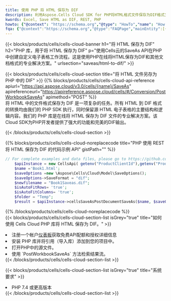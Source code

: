```yaml
---
title: 使用 PHP 将 HTML 保存为 DIF
description: 利用Aspose.Cells Cloud SDK for PHP将HTML格式文件保存为DIF格式文件。
kwords: Excel, Save HTML as DIF, REST, PHP
howto: {"@context": "https://schema.org","@type": "HowTo","name": "How to save HTML as DIF using the Cells Cloud PHP library.","description": "How to save HTML as DIF using the Cells Cloud PHP library.","image": {"@type": "ImageObject"},"url": "/php/saveas/html-to-dif/","step": [{ "@type": "HowToStep","name": "How to save HTML as DIF using the Cells Cloud PHP library. step 1", "image": {"@type": "ImageObject",},"url": "/php/saveas/html-to-dif/","text": "Register an account at <a href='https://dashboard.aspose.cloud/'>Dashboard</a> to get free API quota & authorization details",},{ "@type": "HowToStep","name": "How to save HTML as DIF using the Cells Cloud PHP library. step 1", "image": {"@type": "ImageObject",},"url": "/php/saveas/html-to-dif/","text": "Install PHP library and add the reference (import the library) to your project.",},{ "@type": "HowToStep","name": "How to save HTML as DIF using the Cells Cloud PHP library. step 1", "image": {"@type": "ImageObject",},"url": "/php/saveas/html-to-dif/","text": "Open the source file in PHP.",},{ "@type": "HowToStep","name": "How to save HTML as DIF using the Cells Cloud PHP library. step 1", "image": {"@type": "ImageObject",},"url": "/php/saveas/html-to-dif/","text": "Use the `PostWorkbookSaveAs` method to retrieve the resulting stream.",}, ],"supply": {"@type": "HowToSupply","name": "document"},"tool": [{"@type": "HowToTool","name": "phpstorm, Visual Studio Code, Eclipse"},{"@type": "HowToTool","name": "Aspose Cells"}],"totalTime": "PT6M"}
fqa: {"@context":"https://schema.org","@type":"FAQPage","mainEntity":[{"@type":"Question","name":"Why save file as other formats file in C# using REST API?","acceptedAnswer":{"@type":"Answer","text":"Documents are encoded in many ways, and some files may be incompatible with the software you use. To open and read such files, just save them as appropriate file formats.<br/><ol><li>Install .NET SDK and add the reference (import the library) to your project.</li><li>Open the source file in C# using REST API.</li><li>Call the PostWorkbookSaveAsRequest() method, passing an output filename with required extension.</li><li>Get the result of save as a separate file.</li></ol>"}},{"@type":"Question","name":"What file formats can I save as with your C# library?","acceptedAnswer":{"@type":"Answer","text":"We support a variety of file formats for conversion using .NET library, including XLSX, Excel, xls , PDF, CSV, HTML, Markdown, XML, PNG, JPG, TIFF, Json, TXT and many more."}},{"@type":"Question","name":"What is the maximum allowed file size for conversion using this .NET library?","acceptedAnswer":{"@type":"Answer","text":"There are no file size limits for format conversions using .NET library."}}]}
---
```

{{< blocks/products/cells/cells-cloud-banner h1="将 HTML 保存为 DIF" h2="PHP 库，用于将 HTML 保存为 DIF" p="使用Cells云的SaveAs API在PHP中创建自定义电子表格工作流程。这是使用PHP在线将HTML保存为DIF和其他文档格式的专业解决方案。" urlsection="saveas/html-to-dif/" >}}

{{< blocks/products/cells/cells-cloud-section title="将 HTML 文件另存为 PHP 中的 DIF" >}}
{{% blocks/products/cells/cells-cloud-api-reference apiurl="https://api.aspose.cloud/v3.0/cells/{name}/SaveAs" apireferenceurl="https://apireference.aspose.cloud/cells/#/Conversion/PostWorkbookSaveAs" apimethod="POST" %}}
<br/>
将 HTML 中的文件格式保存为 DIF 是一项复杂的任务。所有 HTML 到 DIF 格式的转换均由我们的 PHP SDK 执行，同时保留源 HTML 电子表格的主要结构和逻辑内容。我们的 PHP 库是在线将 HTML 保存为 DIF 文件的专业解决方案。该Cloud SDK为PHP开发者提供了强大的功能和完美的DIF输出。

{{< /blocks/products/cells/cells-cloud-section >}}

{{% blocks/products/cells/cells-cloud-noreplacecode title="PHP 使用 REST 将 HTML 保存为 DIF 的代码示例 API" gistPath="" %}}
  
```php
// For complete examples and data files, please go to https://github.com/aspose-cells-cloud/aspose-cells-cloud-php/
    $apiInstance = new CellsApi( getenv("ProductClientId"),getenv("ProductClientSecret") );
    $name ='Book1.html';
    $saveOptions =new \Aspose\Cells\Cloud\Model\SaveOptions();
    $saveOptions->SaveFormat = "dif";
    $newfilename = "Book1Saveas.dif";
    $isAutoFitRows= 'true';
    $isAutoFitColumns= 'true';
    $folder = "Temp";
    $result = $apiInstance->cellsSaveAsPostDocumentSaveAs($name, $saveOptions, $newfilename,$isAutoFitRows, $isAutoFitColumns, $folder);
```
  
{{% /blocks/products/cells/cells-cloud-noreplacecode %}}
<br/>
{{< blocks/products/cells/cells-cloud-section-list isGrey="true" title="如何使用 Cells Cloud PHP 库将 HTML 保存为 DIF。" >}}
<li>注册一个帐户<a href="https://dashboard.aspose.cloud/">仪表板</a>获取免费API配额和授权详细信息</li>
<li>安装 PHP 库并将引用（导入库）添加到您的项目中。</li>
<li>打开PHP中的源文件。</li>
<li>使用 `PostWorkbookSaveAs` 方法检索结果流。</li>
{{< /blocks/products/cells/cells-cloud-section-list >}}

{{< blocks/products/cells/cells-cloud-section-list isGrey="true" title="系统要求" >}}
<li>PHP 7.4 或更高版本</li>
{{< /blocks/products/cells/cells-cloud-section-list >}}
